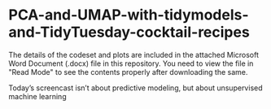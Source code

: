 # PCA-and-UMAP-with-tidymodels-and-TidyTuesday-cocktail-recipes

The details of the codeset and plots are included in the attached Microsoft Word Document (.docx) file in this repository. 
You need to view the file in "Read Mode" to see the contents properly after downloading the same.

Today’s screencast isn’t about predictive modeling, but about unsupervised machine learning
